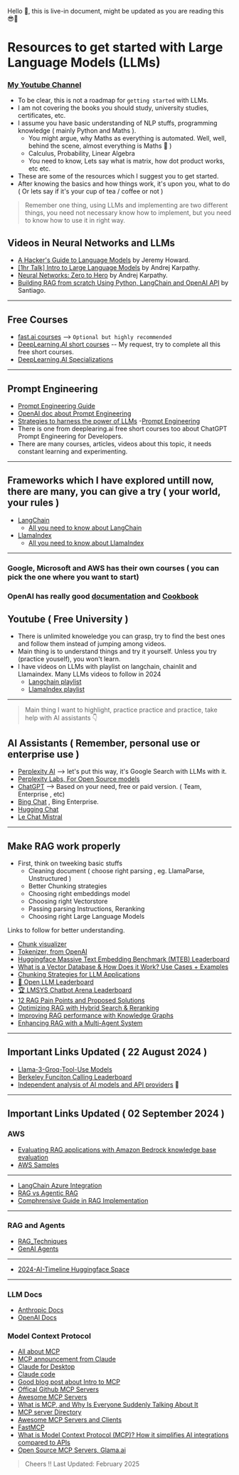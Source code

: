 Hello 👋, this is live-in document, might be updated as you are reading this 😎🧠

# Resources to get started with Large Language Models (LLMs)

### [My Youtube Channel](https://www.youtube.com/@datasciencebasics)

- To be clear, this is not a roadmap for `getting started` with LLMs.
- I am not covering the books you should study, university studies, certificates, etc.
- I assume you have basic understanding of NLP stuffs, programming knowledge ( mainly Python and Maths ).
  - You might argue, why Maths as everything is automated. Well, well, behind the scene, almost everything is Maths 🧠 )
  - Calculus, Probability, Linear Algebra
  - You need to know, Lets say what is matrix, how dot product works, etc etc.
- These are some of the resources which I suggest you to get started.
- After knowing the basics and how things work, it's upon you, what to do ( Or lets say if it's your cup of tea / coffee or not )
> Remember one thing, using LLMs and implementing are two different things, you need not necessary know how to implement, but you need to know how to use it in right way.

## Videos in Neural Networks and LLMs
- [A Hacker's Guide to Language Models](https://youtu.be/jkrNMKz9pWU?si=-PLRJrXB80E27Q_m) by Jeremy Howard.
- [[1hr Talk] Intro to Large Language Models](https://youtu.be/zjkBMFhNj_g?si=hw-BLphS85ORXL7i) by Andrej Karpathy.
- [Neural Networks: Zero to Hero](https://youtube.com/playlist?list=PLAqhIrjkxbuWI23v9cThsA9GvCAUhRvKZ&si=eTu3ESyFvq7JFdPD) by Andrej Karpathy.
- [Building RAG from scratch Using Python, LangChain and OpenAI API](https://youtu.be/BrsocJb-fAo?si=13-fYpjIBp9rmdhw) by Santiago.
---

## Free Courses
- [fast.ai courses](https://www.fast.ai/) --> `Optional but highly recommended`
- [DeepLearning.AI short courses](https://www.deeplearning.ai/short-courses/) -- My request, try to complete all this free short courses.
- [DeepLearning.AI Specializations](https://www.deeplearning.ai/courses/)
---

## Prompt Engineering
- [Prompt Engineering Guide](https://www.promptingguide.ai/)
- [OpenAI doc about Prompt Engineering](https://platform.openai.com/docs/guides/prompt-engineering)
- [Strategies to harness the power of LLMs](https://towardsdatascience.com/how-i-won-singapores-gpt-4-prompt-engineering-competition-34c195a93d41)
-[Prompt Engineering](https://github.com/NirDiamant/Prompt_Engineering) 
- There is one from deeplearing.ai free short courses too about ChatGPT Prompt Engineering for Developers.
- There are many courses, articles, videos about this topic, it needs constant learning and experimenting.
---

## Frameworks which I have explored untill now, there are many, you can give a try ( your world, your rules )
- [LangChain](https://www.langchain.com/)
  - [All you need to know about LangChain](https://youtu.be/EIejozA1W7I?si=rPBJnh7uEWVRa8ce)
- [LlamaIndex](https://www.llamaindex.ai/)
  - [All you need to know about LlamaIndex](https://youtu.be/FbQowFipEP4?si=GIZI73RzJZy1B_cj)
---

### Google, Microsoft and AWS has their own courses ( you can pick the one where you want to start)
### OpenAI has really good [documentation](https://platform.openai.com/docs/introduction) and [Cookbook](https://cookbook.openai.com/)

## Youtube ( Free University )
- There is unlimited knoweledge you can grasp, try to find the best ones and follow them instead of jumping among videos.
- Main thing is to understand things and try it yourself. Unless you try (practice youself), you won't learn.
- I have videos on LLMs with playlist on langchain, chainlit and Llamaindex. Many LLMs videos to follow in 2024
  - [Langchain playlist](https://youtube.com/playlist?list=PLz-qytj7eIWVd1a5SsQ1dzOjVDHdgC1Ck&si=UsnrzCA1kUsYLtLe)
  - [LlamaIndex playlist](https://youtube.com/playlist?list=PLz-qytj7eIWWqLRAJh-Q_fuvs0qH739zz&si=ljn51QFH4qbFL3uz)
---

> Main thing I want to highlight, practice practice and practice, take help with AI assistants 👇
 
## AI Assistants ( Remember, personal use or enterprise use )
- [Perplexity AI](https://perplexity.ai/pro?referral_code=YAWB6JNV) --> let's put this way, it's Google Search with LLMs with it.
- [Perplexity Labs, For Open Source models](https://labs.perplexity.ai/)
- [ChatGPT](https://chat.openai.com/) --> Based on your need, free or paid version. ( Team, Enterprise , etc)
- [Bing Chat](https://www.bing.com/search?q=Bing+AI&showconv=1&FORM=hpcodx) , Bing Enterprise.
- [Hugging Chat](https://huggingface.co/chat/)
- [Le Chat Mistral](https://chat.mistral.ai)

---

## Make RAG work properly
- First, think on tweeking basic stuffs
    - Cleaning document ( choose right parsing , eg. LlamaParse, Unstructured )
    - Better Chunking strategies
    - Choosing right embeddings model
    - Choosing right Vectorstore
    - Passing parsing Instructions, Reranking
    - Choosing right Large Language Models
 
Links to follow for better understanding.

- [Chunk visualizer](https://huggingface.co/spaces/m-ric/chunk_visualizer)
- [Tokenizer, from OpenAI](https://platform.openai.com/tokenizer)
- [Huggingface Massive Text Embedding Benchmark (MTEB) Leaderboard](https://huggingface.co/spaces/mteb/leaderboard)
- [What is a Vector Database & How Does it Work? Use Cases + Examples](https://www.pinecone.io/learn/vector-database/)
- [Chunking Strategies for LLM Applications](https://www.pinecone.io/learn/chunking-strategies/)
- [🤗 Open LLM Leaderboard](https://huggingface.co/spaces/HuggingFaceH4/open_llm_leaderboard)
- [🏆 LMSYS Chatbot Arena Leaderboard](https://chat.lmsys.org/)
- [12 RAG Pain Points and Proposed Solutions](https://towardsdatascience.com/12-rag-pain-points-and-proposed-solutions-43709939a28c)
- [Optimizing RAG with Hybrid Search & Reranking](https://superlinked.com/vectorhub/optimizing-rag-with-hybrid-search-and-reranking)
- [Improving RAG performance with Knowledge Graphs](https://superlinked.com/vectorhub/improving-rag-performance-with-knowledge-graphs)
- [Enhancing RAG with a Multi-Agent System](https://superlinked.com/vectorhub/enhancing-rag-with-a-multi-agent-system)

-----
## Important Links Updated ( 22 August 2024 )
- [Llama-3-Groq-Tool-Use Models](https://wow.groq.com/introducing-llama-3-groq-tool-use-models/)
- [Berkeley Funciton Calling Leaderboard](https://gorilla.cs.berkeley.edu/leaderboard.html#leaderboard)
- [Independent analysis of AI models and API providers](https://artificialanalysis.ai/) :pushpin:

----
## Important Links Updated ( 02 September 2024 )
### AWS
- [Evaluating RAG applications with Amazon Bedrock knowledge base evaluation](https://aws.amazon.com/blogs/machine-learning/evaluating-rag-applications-with-amazon-bedrock-knowledge-base-evaluation/)
- [AWS Samples](https://github.com/aws-samples)

----
- [LangChain Azure Integration](https://devblogs.microsoft.com/azure-sql/langchain-with-sqlvectorstore/)
- [RAG vs Agentic RAG](https://www.analyticsvidhya.com/blog/2024/11/rag-vs-agentic-rag/)
- [Comphrensive Guide in RAG Implementation](https://newsletter.armand.so/p/comprehensive-guide-rag-implementations)
----

### RAG and Agents
- [RAG_Techniques](https://github.com/NirDiamant/RAG_Techniques)
- [GenAI Agents](https://github.com/NirDiamant/GenAI_Agents)

----
- [2024-AI-Timeline Huggingface Space](https://huggingface.co/spaces/reach-vb/2024-ai-timeline)

---

### LLM Docs
- [Anthropic Docs](https://docs.anthropic.com/en/home)
- [OpenAI Docs](https://platform.openai.com/docs/overview)

### Model Context Protocol
- [All about MCP](https://modelcontextprotocol.io/introduction)
- [MCP announcement from Claude](https://www.anthropic.com/news/model-context-protocol)
- [Claude for Desktop](https://claude.ai/download)
- [Claude code](https://docs.anthropic.com/en/docs/agents-and-tools/claude-code/overview)
- [Good blog post about Intro to MCP](https://blog.aitoolhouse.com/introduction-to-the-model-context-protocol-mcp-a-developers-guide-to-the-mcp-for-smarter-ai-assistants/)
- [Offical Github MCP Servers](https://github.com/modelcontextprotocol/servers)
- [Awesome MCP Servers](https://github.com/punkpeye/awesome-mcp-servers)
- [What is MCP, and Why Is Everyone Suddenly Talking About It](https://huggingface.co/blog/Kseniase/mcp)
- [MCP server Directory](https://www.pulsemcp.com/servers)
- [Awesome MCP Servers and Clients](https://mcp.so/)
- [FastMCP](https://gofastmcp.com/getting-started/welcome)
- [What is Model Context Protocol (MCP)? How it simplifies AI integrations compared to APIs](https://norahsakal.com/blog/mcp-vs-api-model-context-protocol-explained/#when-are-traditional-apis-better)
- [Open Source MCP Servers, Glama.ai](https://glama.ai/mcp/servers)
> Cheers !!
Last Updated: February 2025
